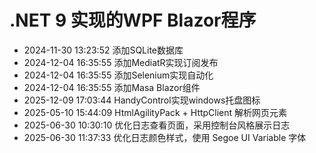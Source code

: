 # .NET 9 实现的WPF Blazor程序

- 2024-11-30 13:23:52 添加SQLite数据库
- 2024-12-04 16:35:55 添加MediatR实现订阅发布
- 2024-12-04 16:35:55 添加Selenium实现自动化
- 2024-12-04 16:35:55 添加Masa Blazor组件
- 2025-12-09 17:03:44 HandyControl实现windows托盘图标
- 2025-05-10 15:44:09 HtmlAgilityPack + HttpClient 解析网页元素
- 2025-06-30 10:30:10 优化日志查看页面，采用控制台风格展示日志
- 2025-06-30 11:37:33 优化日志颜色样式，使用 Segoe UI Variable 字体

